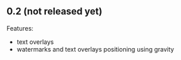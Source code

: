 ## 0.2 (not released yet)

Features:

- text overlays
- watermarks and text overlays positioning using gravity
